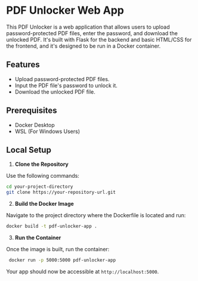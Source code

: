 # PDF Unlocker Web App

This PDF Unlocker is a web application that allows users to upload password-protected PDF files, enter the password, and download the unlocked PDF. It's built with Flask for the backend and basic HTML/CSS for the frontend, and it's designed to be run in a Docker container.

## Features

- Upload password-protected PDF files.
- Input the PDF file's password to unlock it.
- Download the unlocked PDF file.

## Prerequisites

- Docker Desktop
- WSL (For Windows Users)

## Local Setup

1. **Clone the Repository**

Use the following commands:

   ```bash
   cd your-project-directory
   git clone https://your-repository-url.git
   ```

2. **Build the Docker Image**

Navigate to the project directory where the Dockerfile is located and run:

   ```bash
   docker build -t pdf-unlocker-app .
   ```
3. **Run the Container**

Once the image is built, run the container:

   ```bash
    docker run -p 5000:5000 pdf-unlocker-app
   ```
Your app should now be accessible at `http://localhost:5000`.
